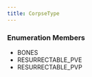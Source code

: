 ```yaml
---
title: CorpseType
---
```






### Enumeration Members
- BONES
- RESURRECTABLE\_PVE
- RESURRECTABLE\_PVP
